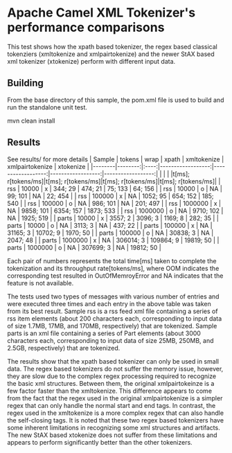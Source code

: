 Apache Camel XML Tokenizer's performance comparisons
=================================================

This test shows how the xpath based tokenizer, the regex based classical tokenziers (xmltokenize and xmlpairtokenize)
and the newer StAX based xml tokenizer (xtokenize) perform with different input data.


Building
--------
From the base directory of this sample, the pom.xml file
is used to build and run the standalone unit test.

  mvn clean install
  
Results
------------------------
See results/ for more details
| Sample | tokens  | wrap | xpath             | xmltokenize       | xmlpairtokenize   | xtokenize         |
|--------|--------:|:----:|------------------:|------------------:|------------------:|------------------:|
|        |         |      |t[ms]; r[tokens/ms]|t[ms]; r[tokens/ms]|t[ms]; r[tokens/ms]|t[ms]; r[tokens/ms]|
| rss    |   10000 | x    |           344; 29 |           474; 21 |           75; 133 |           64; 156 |
| rss    |   10000 | o    |                NA |           99; 101 |                NA |           22; 454 |
| rss    |  100000 | x    |                NA |          1052; 95 |          654; 152 |          185; 540 |
| rss    |  100000 | o    |                NA |          986; 101 |                NA |          201; 497 |
| rss    | 1000000 | x    |                NA |         9858; 101 |         6354; 157 |         1873; 533 |
| rss    | 1000000 | o    |                NA |         9710; 102 |                NA |         1925; 519 |
| parts  |   10000 | x    |           3557; 2 |           3096; 3 |           1169; 8 |           282; 35 |
| parts  |   10000 | o    |                NA |           3113; 3 |                NA |           437; 22 |
| parts  |  100000 | x    |                NA |          31165; 3 |          10702; 9 |          1970; 50 |
| parts  |  100000 | o    |                NA |          30838; 3 |                NA |          2047; 48 |
| parts  | 1000000 | x    |                NA |         306014; 3 |         109864; 9 |         19819; 50 |
| parts  | 1000000 | o    |                NA |         307699; 3 |                NA |         19812; 50 |

Each pair of numbers represents the total time[ms] taken to complete the tokenization and its throughput rate[tokens/ms], where OOM indicates the corresponding test resulted in OutOfMemroyError and NA indicates that the feature is not available.

The tests used two types of messages with various number of entries and were executed three times and each entry in the above table was taken from its best result. Sample rss is a rss feed xml file containing a series of rss item elements (about 200 characters each, corresponding to input data of size 1.7MB, 17MB, and 170MB, respectively) that are tokenized. Sample parts is an xml file containing a series of Part elements (about 3000 characters each, corresponding to input data of size 25MB, 250MB, and 2.5GB, respectively) that are tokenized.

The results show that the xpath based tokenizer can only be used in small data. The regex based tokenizers do not suffer
the memory issue, however, they are slow due to the complex regex processing required to recognize the basic xml structures. Between them, the original xmlpairtokeinze is a few factor faster than the xmltokenize. This difference appears to come from the fact that the regex used in the original xmlpairtokenize is a simpler regex that can only handle the normal start and end tags. In contrast, the regex used in the xmltokenize is a more complex regex that can also handle the self-closing tags. It is noted that these two regex based tokenizers have some inherent limitations in recognizing some xml structures and artifacts. The new StAX based xtokenize does not suffer from these limitations and appears to perform significantly better than the other tokenizers.
